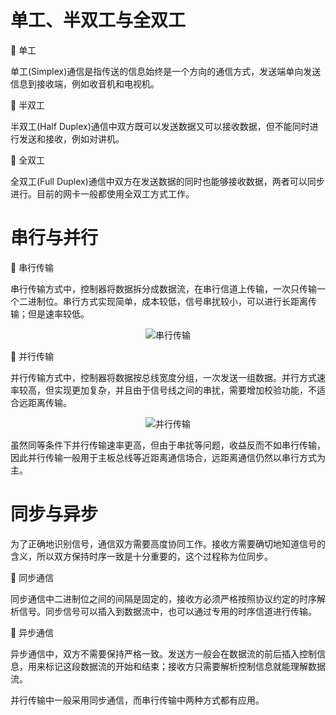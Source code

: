 # 单工、半双工与全双工
🔷 单工

单工(Simplex)通信是指传送的信息始终是一个方向的通信方式，发送端单向发送信息到接收端，例如收音机和电视机。

🔷 半双工

半双工(Half Duplex)通信中双方既可以发送数据又可以接收数据，但不能同时进行发送和接收，例如对讲机。

🔷 全双工

全双工(Full Duplex)通信中双方在发送数据的同时也能够接收数据，两者可以同步进行。目前的网卡一般都使用全双工方式工作。

# 串行与并行
🔶 串行传输

串行传输方式中，控制器将数据拆分成数据流，在串行信道上传输，一次只传输一个二进制位。串行方式实现简单，成本较低，信号串扰较小，可以进行长距离传输；但是速率较低。

<div align="center">

![串行传输](./Assets-传输方式/串行与并行-串行传输.jpg)

</div>

🔶 并行传输

并行传输方式中，控制器将数据按总线宽度分组，一次发送一组数据。并行方式速率较高，但实现更加复杂，并且由于信号线之间的串扰，需要增加校验功能，不适合远距离传输。

<div align="center">

![并行传输](./Assets-传输方式/串行与并行-并行传输.jpg)

</div>

虽然同等条件下并行传输速率更高，但由于串扰等问题，收益反而不如串行传输，因此并行传输一般用于主板总线等近距离通信场合，远距离通信仍然以串行方式为主。

# 同步与异步
为了正确地识别信号，通信双方需要高度协同工作。接收方需要确切地知道信号的含义，所以双方保持时序一致是十分重要的，这个过程称为位同步。

🔷 同步通信

同步通信中二进制位之间的间隔是固定的，接收方必须严格按照协议约定的时序解析信号。同步信号可以插入到数据流中，也可以通过专用的时序信道进行传输。

🔷 异步通信

异步通信中，双方不需要保持严格一致。发送方一般会在数据流的前后插入控制信息，用来标记这段数据流的开始和结束；接收方只需要解析控制信息就能理解数据流。

并行传输中一般采用同步通信，而串行传输中两种方式都有应用。
